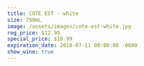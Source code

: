```yaml
---
title: COTE EST - white
size: 750mL
image: /assets/images/cote-est-white.jpg
reg_price: $12.99
special_price: $10.99
expiration_date: 2018-07-11 00:00:00 -0600
show_wine: true
---
```


